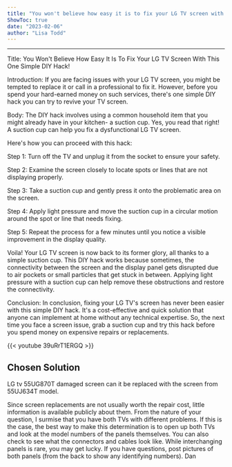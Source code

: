 ```yaml
---
title: "You won't believe how easy it is to fix your LG TV screen with this one simple DIY hack!"
ShowToc: true 
date: "2023-02-06"
author: "Lisa Todd"
---
```

*****
Title: You Won't Believe How Easy It Is To Fix Your LG TV Screen With This One Simple DIY Hack!

Introduction:
If you are facing issues with your LG TV screen, you might be tempted to replace it or call in a professional to fix it. However, before you spend your hard-earned money on such services, there's one simple DIY hack you can try to revive your TV screen.

Body:
The DIY hack involves using a common household item that you might already have in your kitchen- a suction cup. Yes, you read that right! A suction cup can help you fix a dysfunctional LG TV screen.

Here's how you can proceed with this hack:

Step 1: Turn off the TV and unplug it from the socket to ensure your safety.

Step 2: Examine the screen closely to locate spots or lines that are not displaying properly.

Step 3: Take a suction cup and gently press it onto the problematic area on the screen.

Step 4: Apply light pressure and move the suction cup in a circular motion around the spot or line that needs fixing.

Step 5: Repeat the process for a few minutes until you notice a visible improvement in the display quality.

Voila! Your LG TV screen is now back to its former glory, all thanks to a simple suction cup. This DIY hack works because sometimes, the connectivity between the screen and the display panel gets disrupted due to air pockets or small particles that get stuck in between. Applying light pressure with a suction cup can help remove these obstructions and restore the connectivity.

Conclusion:
In conclusion, fixing your LG TV's screen has never been easier with this simple DIY hack. It's a cost-effective and quick solution that anyone can implement at home without any technical expertise. So, the next time you face a screen issue, grab a suction cup and try this hack before you spend money on expensive repairs or replacements.

{{< youtube 39uRrT1ERGQ >}} 



## Chosen Solution
 LG tv 55UG870T damaged screen can it be replaced with the screen from 55UJ634T model.

 Since screen replacements are not usually worth the repair cost, little information is available publicly about them.  From the nature of your question, I surmise that you have both TVs with different problems.  If this is the case, the best way to make this determination is to open up both TVs and look at the model numbers of the panels themselves.  You can also check to see what the connectors and cables look like.  While interchanging panels is rare, you may get lucky.  If you have questions, post pictures of both panels (from the back to show any identifying numbers).
Dan




